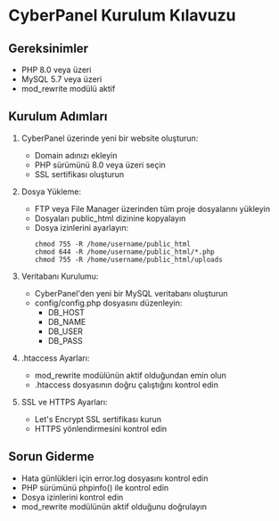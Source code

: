 # CyberPanel Kurulum Kılavuzu

## Gereksinimler
- PHP 8.0 veya üzeri
- MySQL 5.7 veya üzeri
- mod_rewrite modülü aktif

## Kurulum Adımları

1. CyberPanel üzerinde yeni bir website oluşturun:
   - Domain adınızı ekleyin
   - PHP sürümünü 8.0 veya üzeri seçin
   - SSL sertifikası oluşturun

2. Dosya Yükleme:
   - FTP veya File Manager üzerinden tüm proje dosyalarını yükleyin
   - Dosyaları public_html dizinine kopyalayın
   - Dosya izinlerini ayarlayın:
     ```
     chmod 755 -R /home/username/public_html
     chmod 644 -R /home/username/public_html/*.php
     chmod 755 -R /home/username/public_html/uploads
     ```

3. Veritabanı Kurulumu:
   - CyberPanel'den yeni bir MySQL veritabanı oluşturun
   - config/config.php dosyasını düzenleyin:
     - DB_HOST
     - DB_NAME
     - DB_USER
     - DB_PASS

4. .htaccess Ayarları:
   - mod_rewrite modülünün aktif olduğundan emin olun
   - .htaccess dosyasının doğru çalıştığını kontrol edin

5. SSL ve HTTPS Ayarları:
   - Let's Encrypt SSL sertifikası kurun
   - HTTPS yönlendirmesini kontrol edin

## Sorun Giderme
- Hata günlükleri için error.log dosyasını kontrol edin
- PHP sürümünü phpinfo() ile kontrol edin
- Dosya izinlerini kontrol edin
- mod_rewrite modülünün aktif olduğunu doğrulayın
